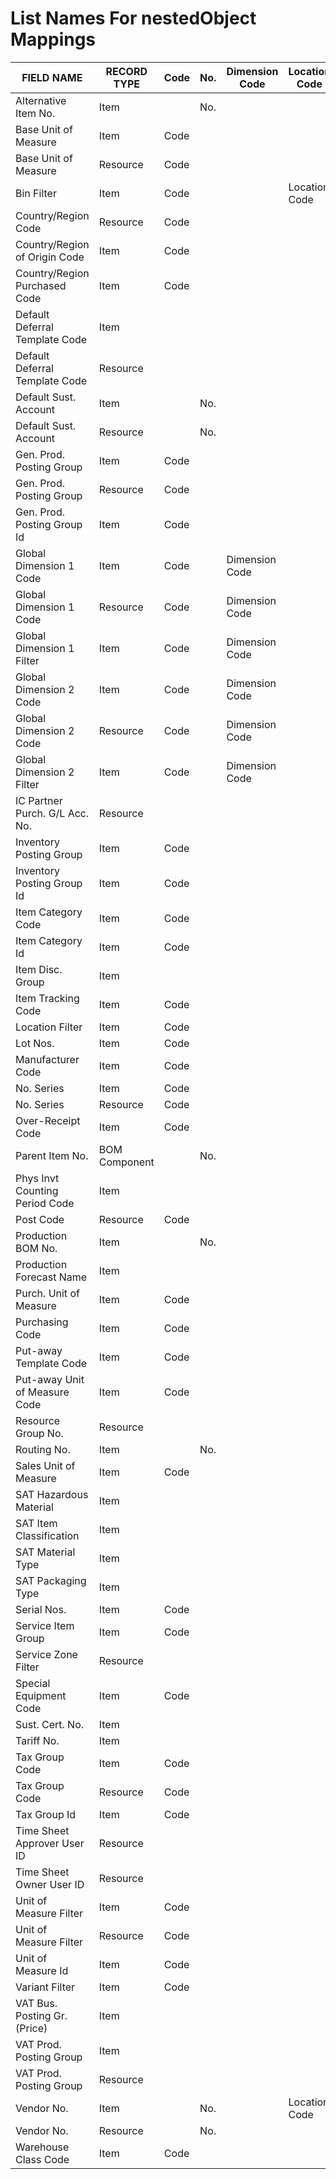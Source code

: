 # List Names For nestedObject Mappings



<table><thead><tr><th width="285.37109375">FIELD NAME</th><th width="163">RECORD TYPE</th><th width="72.40625">Code</th><th width="58.23046875">No.</th><th width="150.2890625">Dimension Code</th><th width="138.58203125">Location Code</th><th width="141.05078125">SAT Classification</th><th width="76.04296875">Name</th><th data-hidden>TABLE RELATION</th></tr></thead><tbody><tr><td>Alternative Item No. </td><td> Item </td><td></td><td>No.</td><td></td><td></td><td></td><td></td><td>27</td></tr><tr><td>Base Unit of Measure </td><td> Item </td><td>Code</td><td></td><td></td><td></td><td></td><td></td><td>204</td></tr><tr><td>Base Unit of Measure </td><td> Resource </td><td>Code</td><td></td><td></td><td></td><td></td><td></td><td>204</td></tr><tr><td>Bin Filter </td><td> Item </td><td>Code</td><td></td><td></td><td>Location Code</td><td></td><td></td><td>7354</td></tr><tr><td>Country/Region Code </td><td> Resource </td><td>Code</td><td></td><td></td><td></td><td></td><td>Name</td><td>9</td></tr><tr><td>Country/Region of Origin Code </td><td> Item </td><td>Code</td><td></td><td></td><td></td><td></td><td>Name</td><td>9</td></tr><tr><td>Country/Region Purchased Code </td><td> Item </td><td>Code</td><td></td><td></td><td></td><td></td><td>Name</td><td>9</td></tr><tr><td>Default Deferral Template Code </td><td> Item </td><td></td><td></td><td></td><td></td><td></td><td></td><td>1700</td></tr><tr><td>Default Deferral Template Code </td><td> Resource </td><td></td><td></td><td></td><td></td><td></td><td></td><td>1700</td></tr><tr><td>Default Sust. Account </td><td> Item </td><td></td><td>No.</td><td></td><td></td><td></td><td>Name</td><td>6210</td></tr><tr><td>Default Sust. Account </td><td> Resource </td><td></td><td>No.</td><td></td><td></td><td></td><td>Name</td><td>6210</td></tr><tr><td>Gen. Prod. Posting Group </td><td> Item </td><td>Code</td><td></td><td></td><td></td><td></td><td></td><td>251</td></tr><tr><td>Gen. Prod. Posting Group </td><td> Resource </td><td>Code</td><td></td><td></td><td></td><td></td><td></td><td>251</td></tr><tr><td>Gen. Prod. Posting Group Id </td><td> Item </td><td>Code</td><td></td><td></td><td></td><td></td><td></td><td>251</td></tr><tr><td>Global Dimension 1 Code </td><td> Item </td><td>Code</td><td></td><td>Dimension Code</td><td></td><td></td><td>Name</td><td>349</td></tr><tr><td>Global Dimension 1 Code </td><td> Resource </td><td>Code</td><td></td><td>Dimension Code</td><td></td><td></td><td>Name</td><td>349</td></tr><tr><td>Global Dimension 1 Filter </td><td> Item </td><td>Code</td><td></td><td>Dimension Code</td><td></td><td></td><td>Name</td><td>349</td></tr><tr><td>Global Dimension 2 Code </td><td> Item </td><td>Code</td><td></td><td>Dimension Code</td><td></td><td></td><td>Name</td><td>349</td></tr><tr><td>Global Dimension 2 Code </td><td> Resource </td><td>Code</td><td></td><td>Dimension Code</td><td></td><td></td><td>Name</td><td>349</td></tr><tr><td>Global Dimension 2 Filter </td><td> Item </td><td>Code</td><td></td><td>Dimension Code</td><td></td><td></td><td>Name</td><td>349</td></tr><tr><td>IC Partner Purch. G/L Acc. No. </td><td> Resource </td><td></td><td></td><td></td><td></td><td></td><td></td><td>410</td></tr><tr><td>Inventory Posting Group </td><td> Item </td><td>Code</td><td></td><td></td><td></td><td></td><td></td><td>94</td></tr><tr><td>Inventory Posting Group Id </td><td> Item </td><td>Code</td><td></td><td></td><td></td><td></td><td></td><td>94</td></tr><tr><td>Item Category Code </td><td> Item </td><td>Code</td><td></td><td></td><td></td><td></td><td></td><td>5722</td></tr><tr><td>Item Category Id </td><td> Item </td><td>Code</td><td></td><td></td><td></td><td></td><td></td><td>5722</td></tr><tr><td>Item Disc. Group </td><td> Item </td><td></td><td></td><td></td><td></td><td></td><td></td><td>341</td></tr><tr><td>Item Tracking Code </td><td> Item </td><td>Code</td><td></td><td></td><td></td><td></td><td></td><td>6502</td></tr><tr><td>Location Filter </td><td> Item </td><td>Code</td><td></td><td></td><td></td><td></td><td>Name</td><td>14</td></tr><tr><td>Lot Nos. </td><td> Item </td><td>Code</td><td></td><td></td><td></td><td></td><td></td><td>308</td></tr><tr><td>Manufacturer Code </td><td> Item </td><td>Code</td><td></td><td></td><td></td><td></td><td>Name</td><td>5720</td></tr><tr><td>No. Series </td><td> Item </td><td>Code</td><td></td><td></td><td></td><td></td><td></td><td>308</td></tr><tr><td>No. Series </td><td> Resource </td><td>Code</td><td></td><td></td><td></td><td></td><td></td><td>308</td></tr><tr><td>Over-Receipt Code </td><td> Item </td><td>Code</td><td></td><td></td><td></td><td></td><td></td><td>8510</td></tr><tr><td>Parent Item No. </td><td> BOM Component </td><td></td><td>No.</td><td></td><td></td><td></td><td></td><td>27</td></tr><tr><td>Phys Invt Counting Period Code </td><td> Item </td><td></td><td></td><td></td><td></td><td></td><td></td><td>7381</td></tr><tr><td>Post Code </td><td> Resource </td><td>Code</td><td></td><td></td><td></td><td></td><td></td><td>225</td></tr><tr><td>Production BOM No. </td><td> Item </td><td></td><td>No.</td><td></td><td></td><td></td><td></td><td>99000771</td></tr><tr><td>Production Forecast Name </td><td> Item </td><td></td><td></td><td></td><td></td><td></td><td></td><td>99000851</td></tr><tr><td>Purch. Unit of Measure </td><td> Item </td><td>Code</td><td></td><td></td><td></td><td></td><td></td><td>5404</td></tr><tr><td>Purchasing Code </td><td> Item </td><td>Code</td><td></td><td></td><td></td><td></td><td></td><td>5721</td></tr><tr><td>Put-away Template Code </td><td> Item </td><td>Code</td><td></td><td></td><td></td><td></td><td></td><td>7307</td></tr><tr><td>Put-away Unit of Measure Code </td><td> Item </td><td>Code</td><td></td><td></td><td></td><td></td><td></td><td>204</td></tr><tr><td>Resource Group No. </td><td> Resource </td><td></td><td></td><td></td><td></td><td></td><td></td><td>152</td></tr><tr><td>Routing No. </td><td> Item </td><td></td><td>No.</td><td></td><td></td><td></td><td></td><td>99000763</td></tr><tr><td>Sales Unit of Measure </td><td> Item </td><td>Code</td><td></td><td></td><td></td><td></td><td></td><td>5404</td></tr><tr><td>SAT Hazardous Material </td><td> Item </td><td></td><td></td><td></td><td></td><td></td><td></td><td>27024</td></tr><tr><td>SAT Item Classification </td><td> Item </td><td></td><td></td><td></td><td></td><td></td><td></td><td>27010</td></tr><tr><td>SAT Material Type </td><td> Item </td><td></td><td></td><td></td><td></td><td></td><td></td><td>27037</td></tr><tr><td>SAT Packaging Type </td><td> Item </td><td></td><td></td><td></td><td></td><td></td><td></td><td>27025</td></tr><tr><td>Serial Nos. </td><td> Item </td><td>Code</td><td></td><td></td><td></td><td></td><td></td><td>308</td></tr><tr><td>Service Item Group </td><td> Item </td><td>Code</td><td></td><td></td><td></td><td></td><td></td><td>5904</td></tr><tr><td>Service Zone Filter </td><td> Resource </td><td></td><td></td><td></td><td></td><td></td><td></td><td>5957</td></tr><tr><td>Special Equipment Code </td><td> Item </td><td>Code</td><td></td><td></td><td></td><td></td><td></td><td>7305</td></tr><tr><td>Sust. Cert. No. </td><td> Item </td><td></td><td></td><td></td><td></td><td></td><td></td><td>6222</td></tr><tr><td>Tariff No. </td><td> Item </td><td></td><td></td><td></td><td></td><td></td><td></td><td>260</td></tr><tr><td>Tax Group Code </td><td> Item </td><td>Code</td><td></td><td></td><td></td><td></td><td></td><td>321</td></tr><tr><td>Tax Group Code </td><td> Resource </td><td>Code</td><td></td><td></td><td></td><td></td><td></td><td>321</td></tr><tr><td>Tax Group Id </td><td> Item </td><td>Code</td><td></td><td></td><td></td><td></td><td></td><td>321</td></tr><tr><td>Time Sheet Approver User ID </td><td> Resource </td><td></td><td></td><td></td><td></td><td></td><td></td><td>91</td></tr><tr><td>Time Sheet Owner User ID </td><td> Resource </td><td></td><td></td><td></td><td></td><td></td><td></td><td>91</td></tr><tr><td>Unit of Measure Filter </td><td> Item </td><td>Code</td><td></td><td></td><td></td><td></td><td></td><td>204</td></tr><tr><td>Unit of Measure Filter </td><td> Resource </td><td>Code</td><td></td><td></td><td></td><td></td><td></td><td>204</td></tr><tr><td>Unit of Measure Id </td><td> Item </td><td>Code</td><td></td><td></td><td></td><td></td><td></td><td>204</td></tr><tr><td>Variant Filter </td><td> Item </td><td>Code</td><td></td><td></td><td></td><td></td><td></td><td>5401</td></tr><tr><td>VAT Bus. Posting Gr. (Price) </td><td> Item </td><td></td><td></td><td></td><td></td><td></td><td></td><td>323</td></tr><tr><td>VAT Prod. Posting Group </td><td> Item </td><td></td><td></td><td></td><td></td><td></td><td></td><td>324</td></tr><tr><td>VAT Prod. Posting Group </td><td> Resource </td><td></td><td></td><td></td><td></td><td></td><td></td><td>324</td></tr><tr><td>Vendor No. </td><td> Item </td><td></td><td>No.</td><td></td><td>Location Code</td><td></td><td>Name</td><td>23</td></tr><tr><td>Vendor No. </td><td> Resource </td><td></td><td>No.</td><td></td><td></td><td></td><td>Name</td><td>23</td></tr><tr><td>Warehouse Class Code </td><td> Item </td><td>Code</td><td></td><td></td><td></td><td></td><td></td><td>7304</td></tr></tbody></table>



